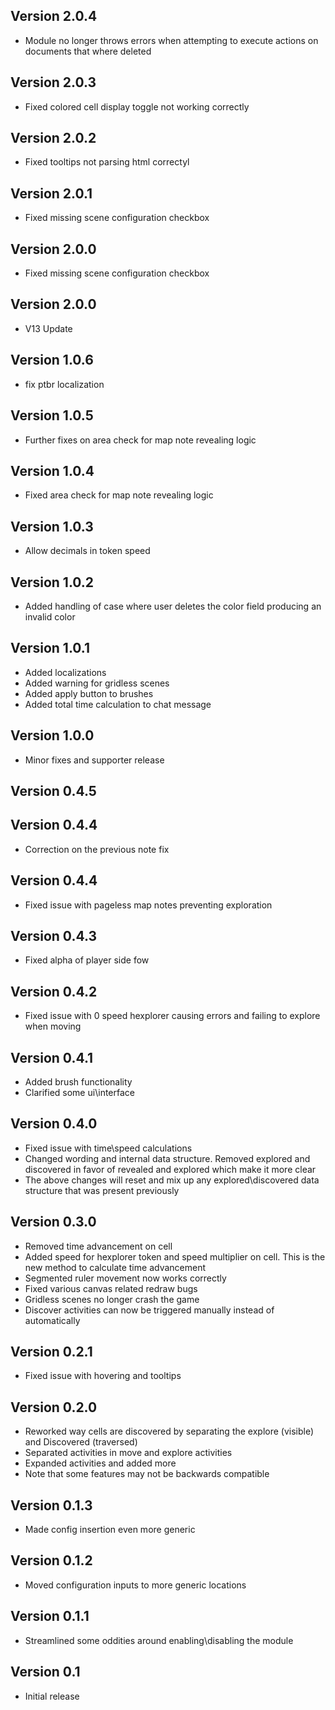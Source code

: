 ## Version 2.0.4
- Module no longer throws errors when attempting to execute actions on documents that where deleted

## Version 2.0.3
- Fixed colored cell display toggle not working correctly

## Version 2.0.2
- Fixed tooltips not parsing html correctyl

## Version 2.0.1
- Fixed missing scene configuration checkbox

## Version 2.0.0
- Fixed missing scene configuration checkbox

## Version 2.0.0
- V13 Update

## Version 1.0.6
- fix ptbr localization

## Version 1.0.5
- Further fixes on  area check for map note revealing logic

## Version 1.0.4
- Fixed area check for map note revealing logic

## Version 1.0.3
- Allow decimals in token speed

## Version 1.0.2
- Added handling of case where user deletes the color field producing an invalid color

## Version 1.0.1
- Added localizations
- Added warning for gridless scenes
- Added apply button to brushes
- Added total time calculation to chat message

## Version 1.0.0
- Minor fixes and supporter release

## Version 0.4.5


## Version 0.4.4
- Correction on the previous note fix

## Version 0.4.4
- Fixed issue with pageless map notes preventing exploration

## Version 0.4.3
- Fixed alpha of player side fow

## Version 0.4.2
- Fixed issue with 0 speed hexplorer causing errors and failing to explore when moving

## Version 0.4.1
- Added brush functionality
- Clarified some ui\interface

## Version 0.4.0
- Fixed issue with time\speed calculations
- Changed wording and internal data structure. Removed explored and discovered in favor of revealed and explored which make it more clear
- The above changes will reset and mix up any explored\discovered data structure that was present previously

## Version 0.3.0
- Removed time advancement on cell
- Added speed for hexplorer token and speed multiplier on cell. This is the new method to calculate time advancement
- Segmented ruler movement now works correctly
- Fixed various canvas related redraw bugs
- Gridless scenes no longer crash the game
- Discover activities can now be triggered manually instead of automatically

## Version 0.2.1
- Fixed issue with hovering and tooltips

## Version 0.2.0
- Reworked way cells are discovered by separating the explore (visible) and Discovered (traversed)
- Separated activities in move and explore activities
- Expanded activities and added more
- Note that some features may not be backwards compatible

## Version 0.1.3
- Made config insertion even more generic

## Version 0.1.2
- Moved configuration inputs to more generic locations

## Version 0.1.1
- Streamlined some oddities around enabling\disabling the module

## Version 0.1
- Initial release

